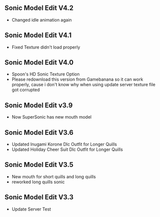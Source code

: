 ## Sonic Model Edit V4.2
- Changed idle animation again

## Sonic Model Edit V4.1
- Fixed Texture didn't load properly

## Sonic Model Edit V4.0
- Spoon's HD Sonic Texture Option
- Please redownload this version from Gamebanana so it can work properly, cause i don't know why when using update server texture file got corrupted

## Sonic Model Edit v3.9
- Now SuperSonic has new mouth model

## Sonic Model Edit V3.6
- Updated Inugami Korone Dlc Outfit for Longer Quills
- Updated Holiday Cheer Suit Dlc Outfit for Longer Quills

## Sonic Model Edit V3.5
- New mouth for short quills and long quills
- reworked long quills sonic

## Sonic Model Edit V3.3
- Update Server Test
